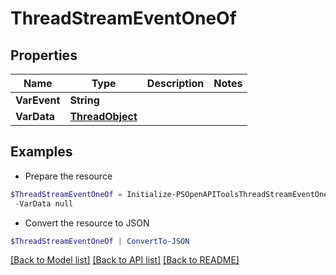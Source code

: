 # ThreadStreamEventOneOf
## Properties

Name | Type | Description | Notes
------------ | ------------- | ------------- | -------------
**VarEvent** | **String** |  | 
**VarData** | [**ThreadObject**](ThreadObject.md) |  | 

## Examples

- Prepare the resource
```powershell
$ThreadStreamEventOneOf = Initialize-PSOpenAPIToolsThreadStreamEventOneOf  -VarEvent null `
 -VarData null
```

- Convert the resource to JSON
```powershell
$ThreadStreamEventOneOf | ConvertTo-JSON
```

[[Back to Model list]](../README.md#documentation-for-models) [[Back to API list]](../README.md#documentation-for-api-endpoints) [[Back to README]](../README.md)

